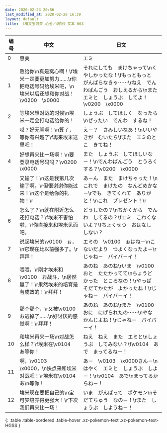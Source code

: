 ```yaml
---
date: 2020-02-23 20:56
last_modified_at: 2020-02-28 16:39
layout: default
title: 《精灵宝可梦 心金／魂银》文本 663
---
```

| 编号 | 中文 | 日文 |
| ---- | ---- | ---- |
| 0 | 惠美 | エミ |
| 1 | 败给你\n真是窝心啊！\f埃米一定要更加努力……\r你把电话号码给埃米吧，\n埃米以后还想和你对战！\v0200　\x0000 | それにしても　まけちゃって\nくやしかったな！\fもっともっと　がんばらなきゃ⋯⋯\rねえ　でんわばんごう　おしえるから\nまた　エミと　しょうぶ　してよ！\v0200　\x0000 |
| 2 | 等埃米想对战的时候\n埃米一定会打电话给你的！ | しょうぶ　してほしく　なったら\nぜったい　でんわ　するね！ |
| 3 | 哎？好无聊啊！\n算了，等你有兴趣了\f再来埃米这里吧！ | え－？　さみしいなあ！\nいいや　きが　むいたら\fまた　エミのとこ　きてね！ |
| 4 | 好想再来比一场啊！\n要登录电话号码吗？\v0200　\x0000 | また　しょうぶ　してほしいな－！\nでんわばんごう　とうろくする？\v0200　\x0000 |
| 5 | 又输了！\n这是我第几次输了啊。\r但很谢谢你能过来！\n这个是给你的礼物！\r | あ－ん　また　まけちゃった！\nこれで　まけたの　なんどめかな－\rでも　きてくれて　ありがと！\nこれ　プレゼント！\r |
| 6 | 怎么了？\n就在附近怎么还打电话？\f埃米不害怕啦，\f你直接来和埃米见面吧。 | どうしたの？\nちかくから　でんわ　してるの？\fエミ　こわくないよ？\fちょくせつ　おはなし　しない？ |
| 7 | 说起埃米的\v0100　ぉ，\n它现在比以前强多了。\r拜拜！ | エミの　\v0100　ぉはね－\nこないだより　つよくなったよ－\rじゃね－　バイバ－イ！ |
| 8 | 喂喂，\r刚才埃米和\v0100　お战斗，\n居然赢了！\r果然埃米的培育是有成效的！\r拜拜！ | あのね　あのね\rいま　\v0100　おと　たたかってて\nちょうど　かった　ところなの！\rやっぱ　そだてかたが　よかったね！\rじゃね－　バイバ－イ！ |
| 9 | 那个那个，\r又被\v0100　お逃掉了……\n好讨厌的感觉啊！\r拜拜！ | あのね　あのね\rまた　\v0100　おに　にげられたの⋯⋯\nやな　かんじよね！\rじゃね－　バイバ－イ！ |
| 10 | 和埃米再来一场\n对战怎么样？\f埃米在\v0104　あ等你！ | ねえ　ねえ　また　エミと\nしょうぶ　してみない？\f\v0104　あで　まってるね－！ |
| 11 | 啊，\v0103　\x0000，\n快点来和埃米对战吧！\r埃米在\v0104　あ\n等你！ | あ－　\v0103　\x0000さん－\nはやく　エミと　しょうぶ　しよ－！\r\v0104　あで\nまってるからね－！ |
| 12 | 埃米现在要把自己的\n宝可梦培养得更强大！\r下次我们再来比一场！ | いま　がんばって　ポケモン\nそだてちゅう　なの－！\rまた　しょうぶ　しようね－！ |
{: .table .table-bordered .table-hover .xz-pokemon-text .xz-pokemon-text-HGSS }